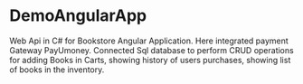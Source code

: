 # DemoAngularApp
Web Api in C# for Bookstore Angular Application. Here integrated payment Gateway PayUmoney. Connected Sql database to perform CRUD operations for adding Books in Carts, 
showing history of users purchases, showing list of books in the inventory. 
